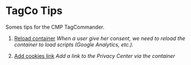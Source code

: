# TagCo Tips
Somes tips for the CMP TagCommander.

1) [Reload container](reload-container.md)
*When a user give her consent, we need to reload the container to load scripts (Google Analytics, etc.).*


2) [Add cookies link](add-cookies-link.md)
*Add a link to the Privacy Center via the container*
